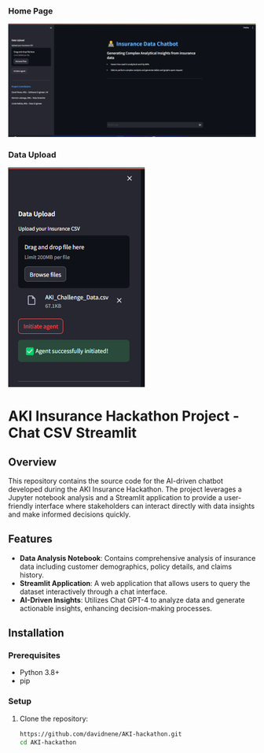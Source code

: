 ### Home Page
![Home](screenshots/Home.png)


### Data Upload


![data Upload](screenshots/DataUpload.png)


# AKI Insurance Hackathon Project - Chat CSV Streamlit

## Overview
This repository contains the source code for the AI-driven chatbot developed during the AKI Insurance Hackathon. The project leverages a Jupyter notebook analysis and a Streamlit application to provide a user-friendly interface where stakeholders can interact directly with data insights and make informed decisions quickly.

## Features
- **Data Analysis Notebook**: Contains comprehensive analysis of insurance data including customer demographics, policy details, and claims history.
- **Streamlit Application**: A web application that allows users to query the dataset interactively through a chat interface.
- **AI-Driven Insights**: Utilizes Chat GPT-4 to analyze data and generate actionable insights, enhancing decision-making processes.

## Installation

### Prerequisites
- Python 3.8+
- pip

### Setup
1. Clone the repository:
   ```bash
   https://github.com/davidnene/AKI-hackathon.git
   cd AKI-hackathon
